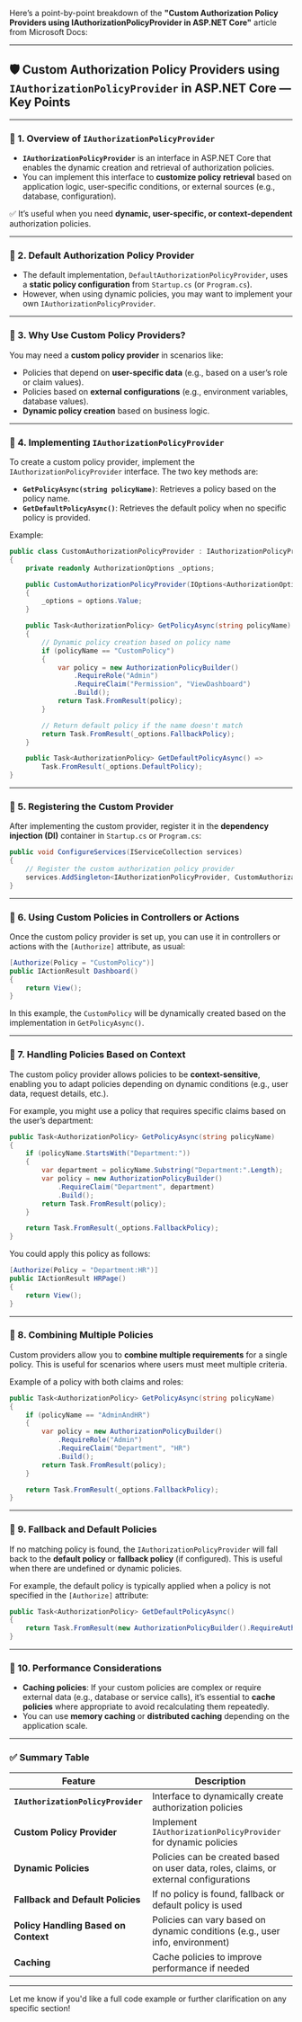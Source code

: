 Here’s a point-by-point breakdown of the **"Custom Authorization Policy Providers using IAuthorizationPolicyProvider in ASP.NET Core"** article from Microsoft Docs:

---

## 🛡️ **Custom Authorization Policy Providers using `IAuthorizationPolicyProvider` in ASP.NET Core** — Key Points

---

### 🔹 1. **Overview of `IAuthorizationPolicyProvider`**

- **`IAuthorizationPolicyProvider`** is an interface in ASP.NET Core that enables the dynamic creation and retrieval of authorization policies.
- You can implement this interface to **customize policy retrieval** based on application logic, user-specific conditions, or external sources (e.g., database, configuration).

✅ It’s useful when you need **dynamic, user-specific, or context-dependent** authorization policies.

---

### 🔹 2. **Default Authorization Policy Provider**

- The default implementation, `DefaultAuthorizationPolicyProvider`, uses a **static policy configuration** from `Startup.cs` (or `Program.cs`).
- However, when using dynamic policies, you may want to implement your own `IAuthorizationPolicyProvider`.

---

### 🔹 3. **Why Use Custom Policy Providers?**

You may need a **custom policy provider** in scenarios like:
- Policies that depend on **user-specific data** (e.g., based on a user’s role or claim values).
- Policies based on **external configurations** (e.g., environment variables, database values).
- **Dynamic policy creation** based on business logic.

---

### 🔹 4. **Implementing `IAuthorizationPolicyProvider`**

To create a custom policy provider, implement the `IAuthorizationPolicyProvider` interface. The two key methods are:

- **`GetPolicyAsync(string policyName)`**: Retrieves a policy based on the policy name.
- **`GetDefaultPolicyAsync()`**: Retrieves the default policy when no specific policy is provided.

Example:

```csharp
public class CustomAuthorizationPolicyProvider : IAuthorizationPolicyProvider
{
    private readonly AuthorizationOptions _options;

    public CustomAuthorizationPolicyProvider(IOptions<AuthorizationOptions> options)
    {
        _options = options.Value;
    }

    public Task<AuthorizationPolicy> GetPolicyAsync(string policyName)
    {
        // Dynamic policy creation based on policy name
        if (policyName == "CustomPolicy")
        {
            var policy = new AuthorizationPolicyBuilder()
                .RequireRole("Admin")
                .RequireClaim("Permission", "ViewDashboard")
                .Build();
            return Task.FromResult(policy);
        }

        // Return default policy if the name doesn't match
        return Task.FromResult(_options.FallbackPolicy);
    }

    public Task<AuthorizationPolicy> GetDefaultPolicyAsync() =>
        Task.FromResult(_options.DefaultPolicy);
}
```

---

### 🔹 5. **Registering the Custom Provider**

After implementing the custom provider, register it in the **dependency injection (DI)** container in `Startup.cs` or `Program.cs`:

```csharp
public void ConfigureServices(IServiceCollection services)
{
    // Register the custom authorization policy provider
    services.AddSingleton<IAuthorizationPolicyProvider, CustomAuthorizationPolicyProvider>();
}
```

---

### 🔹 6. **Using Custom Policies in Controllers or Actions**

Once the custom policy provider is set up, you can use it in controllers or actions with the `[Authorize]` attribute, as usual:

```csharp
[Authorize(Policy = "CustomPolicy")]
public IActionResult Dashboard()
{
    return View();
}
```

In this example, the `CustomPolicy` will be dynamically created based on the implementation in `GetPolicyAsync()`.

---

### 🔹 7. **Handling Policies Based on Context**

The custom policy provider allows policies to be **context-sensitive**, enabling you to adapt policies depending on dynamic conditions (e.g., user data, request details, etc.).

For example, you might use a policy that requires specific claims based on the user’s department:

```csharp
public Task<AuthorizationPolicy> GetPolicyAsync(string policyName)
{
    if (policyName.StartsWith("Department:"))
    {
        var department = policyName.Substring("Department:".Length);
        var policy = new AuthorizationPolicyBuilder()
            .RequireClaim("Department", department)
            .Build();
        return Task.FromResult(policy);
    }

    return Task.FromResult(_options.FallbackPolicy);
}
```

You could apply this policy as follows:

```csharp
[Authorize(Policy = "Department:HR")]
public IActionResult HRPage()
{
    return View();
}
```

---

### 🔹 8. **Combining Multiple Policies**

Custom providers allow you to **combine multiple requirements** for a single policy. This is useful for scenarios where users must meet multiple criteria.

Example of a policy with both claims and roles:

```csharp
public Task<AuthorizationPolicy> GetPolicyAsync(string policyName)
{
    if (policyName == "AdminAndHR")
    {
        var policy = new AuthorizationPolicyBuilder()
            .RequireRole("Admin")
            .RequireClaim("Department", "HR")
            .Build();
        return Task.FromResult(policy);
    }

    return Task.FromResult(_options.FallbackPolicy);
}
```

---

### 🔹 9. **Fallback and Default Policies**

If no matching policy is found, the `IAuthorizationPolicyProvider` will fall back to the **default policy** or **fallback policy** (if configured). This is useful when there are undefined or dynamic policies.

For example, the default policy is typically applied when a policy is not specified in the `[Authorize]` attribute:

```csharp
public Task<AuthorizationPolicy> GetDefaultPolicyAsync()
{
    return Task.FromResult(new AuthorizationPolicyBuilder().RequireAuthenticatedUser().Build());
}
```

---

### 🔹 10. **Performance Considerations**

- **Caching policies**: If your custom policies are complex or require external data (e.g., database or service calls), it’s essential to **cache policies** where appropriate to avoid recalculating them repeatedly.
- You can use **memory caching** or **distributed caching** depending on the application scale.

---

### ✅ **Summary Table**

| Feature                           | Description                                                |
|-----------------------------------|------------------------------------------------------------|
| **`IAuthorizationPolicyProvider`** | Interface to dynamically create authorization policies     |
| **Custom Policy Provider**        | Implement `IAuthorizationPolicyProvider` for dynamic policies |
| **Dynamic Policies**              | Policies can be created based on user data, roles, claims, or external configurations |
| **Fallback and Default Policies** | If no policy is found, fallback or default policy is used |
| **Policy Handling Based on Context** | Policies can vary based on dynamic conditions (e.g., user info, environment) |
| **Caching**                       | Cache policies to improve performance if needed             |

---

Let me know if you'd like a full code example or further clarification on any specific section!